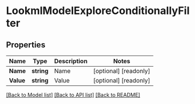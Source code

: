 # LookmlModelExploreConditionallyFilter

## Properties

Name | Type | Description | Notes
------------ | ------------- | ------------- | -------------
**Name** | **string** | Name | [optional] [readonly] 
**Value** | **string** | Value | [optional] [readonly] 

[[Back to Model list]](../README.md#documentation-for-models) [[Back to API list]](../README.md#documentation-for-api-endpoints) [[Back to README]](../README.md)


